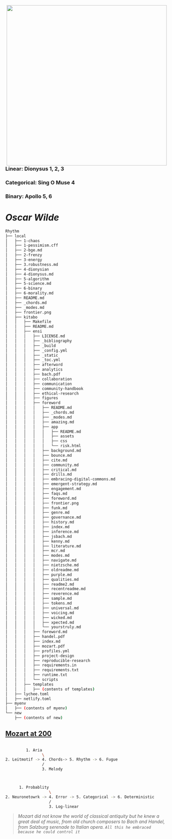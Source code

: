 <a href="https://book.the-turing-way.org/welcome.html"><img src="https://static.dw.com/image/62054308_1004.webp" width="500" align="Right" /></a>

```sh
find local -type f -exec du -h {} + | sort -rh | head -n 10
```

```sh
      1. Probabilistic
                      \
  2. Neuronetworks -> 4. Central -> 5. Algorithms -> Deterministic
                      /
                      3. Graphical
```

### Linear: Dionysus 1, 2, 3
### Categorical: Sing O Muse 4
### Binary: Apollo 5, 6

# _Oscar Wilde_

```sh
Rhythm
├── local
│   ├── 1-chaos
│   ├── 1-pessimism.cff
│   ├── 2-bge.md
│   ├── 2-frenzy
│   ├── 3-energy
│   ├── 3.robustness.md
│   ├── 4-dionysian
│   ├── 4-dionysus.md
│   ├── 5-algorithm
│   ├── 5-science.md
│   ├── 6-binary
│   ├── 6-morality.md
│   ├── README.md
│   ├── _chords.md
│   ├── _modes.md
│   ├── frontier.png
│   ├── kitabo
│   │   ├── Makefile
│   │   ├── README.md
│   │   ├── ensi
│   │   │   ├── LICENSE.md
│   │   │   ├── _bibliography
│   │   │   ├── _build
│   │   │   ├── _config.yml
│   │   │   ├── _static
│   │   │   ├── _toc.yml
│   │   │   ├── afterword
│   │   │   ├── analytics
│   │   │   ├── bach.pdf
│   │   │   ├── collaboration
│   │   │   ├── communication
│   │   │   ├── community-handbook
│   │   │   ├── ethical-research
│   │   │   ├── figures
│   │   │   ├── foreword
│   │   │   │   ├── README.md
│   │   │   │   ├── _chords.md
│   │   │   │   ├── _modes.md
│   │   │   │   ├── amazing.md
│   │   │   │   ├── app
│   │   │   │   │   ├── README.md
│   │   │   │   │   ├── assets
│   │   │   │   │   ├── css
│   │   │   │   │   └── risk.html
│   │   │   │   ├── background.md
│   │   │   │   ├── bounce.md
│   │   │   │   ├── cite.md
│   │   │   │   ├── community.md
│   │   │   │   ├── critical.md
│   │   │   │   ├── drills.md
│   │   │   │   ├── embracing-digital-commons.md
│   │   │   │   ├── emergent-strategy.md
│   │   │   │   ├── engagement.md
│   │   │   │   ├── faqs.md
│   │   │   │   ├── foreword.md
│   │   │   │   ├── frontier.png
│   │   │   │   ├── funk.md
│   │   │   │   ├── genre.md
│   │   │   │   ├── governance.md
│   │   │   │   ├── history.md
│   │   │   │   ├── index.md
│   │   │   │   ├── inference.md
│   │   │   │   ├── jsbach.md
│   │   │   │   ├── kenny.md
│   │   │   │   ├── literature.md
│   │   │   │   ├── mcr.md
│   │   │   │   ├── modes.md
│   │   │   │   ├── navigate.md
│   │   │   │   ├── nietzsche.md
│   │   │   │   ├── oldreadme.md
│   │   │   │   ├── purple.md
│   │   │   │   ├── qualities.md
│   │   │   │   ├── readme2.md
│   │   │   │   ├── recentreadme.md
│   │   │   │   ├── reverence.md
│   │   │   │   ├── sample.md
│   │   │   │   ├── tokens.md
│   │   │   │   ├── universal.md
│   │   │   │   ├── voicing.md
│   │   │   │   ├── wicked.md
│   │   │   │   ├── xpected.md
│   │   │   │   └── yourstruly.md
│   │   │   ├── foreword.md
│   │   │   ├── handel.pdf
│   │   │   ├── index.md
│   │   │   ├── mozart.pdf
│   │   │   ├── profiles.yml
│   │   │   ├── project-design
│   │   │   ├── reproducible-research
│   │   │   ├── requirements.in
│   │   │   ├── requirements.txt
│   │   │   ├── runtime.txt
│   │   │   └── scripts
│   │   ├── templates
│   │   │   ├── (contents of templates)
│   ├── lychee.toml
│   ├── netlify.toml
├── myenv
│   ├── (contents of myenv)
└── new
    ├── (contents of new)
```

## [Mozart at 200](https://abikesa.github.io/haydn/part1/part1.html)

```sh

         1. Aria
                \
2. Leitmotif -> 4. Chords-> 5. Rhythm -> 6. Fugue 
                /
                3. Melody



      1. Probablity
                   \
2. Neuronetowrk -> 4. Error -> 5. Categorical -> 6. Deterministic
                   / 
                   3. Log-linear
```

> *Mozart did not know the world of classical antiquity but he knew a great deal of music, from old church composers to Bach and Handel, from Salzburg serenade to Italian opera. `All this he embraced because he could control it`*